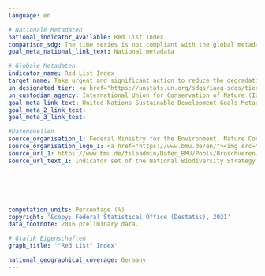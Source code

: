 ```yaml
---
language: en

# Nationale Metadaten
national_indicator_available: Red List Index
comparison_sdg: The time series is not compliant with the global metadata.
goal_meta_national_link_text: National metadata

# Globale Metadaten
indicator_name: Red List Index
target_name: Take urgent and significant action to reduce the degradation of natural habitats, halt the loss of biodiversity and, by 2020, protect and prevent the extinction of threatened species
un_designated_tier: <a href="https://unstats.un.org/sdgs/iaeg-sdgs/tier-classification/" title="Click here for more information on the UN tier classification.">Tier I</a>
un_custodian_agency: International Union for Conservation of Nature (IUCN)
goal_meta_link_text: United Nations Sustainable Development Goals Metadata
goal_meta_2_link_text:
goal_meta_3_link_text:

#Datenquellen
source_organisation_1: Federal Ministry for the Environment, Nature Conservation and Nuclear Safety (BMU)
source_organisation_logo_1: <a href="https://www.bmu.de/en/"><img src="https://g205sdgs.github.io/sdg-indicators/public/OrgImgEn/bmu.png" alt="Logo bmu" style="height:60px; width:148px" /></a>
source_url_1: https://www.bmu.de/fileadmin/Daten_BMU/Pools/Broschueren/indikatorenbericht_biologische_vielfalt_2014_en_bf.pdf
source_url_text_1: Indicator set of the National Biodiversity Strategy






computation_units: Percentage (%)
copyright: '&copy; Federal Statistical Office (Destatis), 2021'
data_footnote: 2016 preliminary data.

# Grafik Eigenschaften
graph_title: '"Red List" Index'

national_geographical_coverage: Germany
---
```


<span></span>